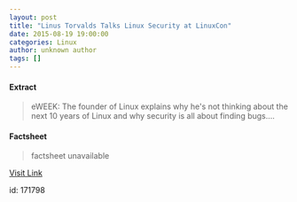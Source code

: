 ```yaml
---
layout: post
title: "Linus Torvalds Talks Linux Security at LinuxCon"
date: 2015-08-19 19:00:00
categories: Linux
author: unknown author
tags: []
---
```



#### Extract
>eWEEK: The founder of Linux explains why he's not thinking about the next 10 years of Linux and why security is all about finding bugs....

#### Factsheet
>factsheet unavailable

[Visit Link](http://www.linuxtoday.com/security/linus-torvalds-talks-linux-security-at-linuxcon.html)

id:  171798


